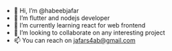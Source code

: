 - 👋 Hi, I’m @habeebjafar
- 👀 I’m flutter and nodejs developer
- 🌱 I’m currently learning react for web frontend
- 💞️ I’m looking to collaborate on any interesting project
- 📫 You can reach on jafars4ab@gmail.com

<!---
habeebjafar/habeebjafar is a ✨ special ✨ repository because its `README.md` (this file) appears on your GitHub profile.
You can click the Preview link to take a look at your changes.
--->
